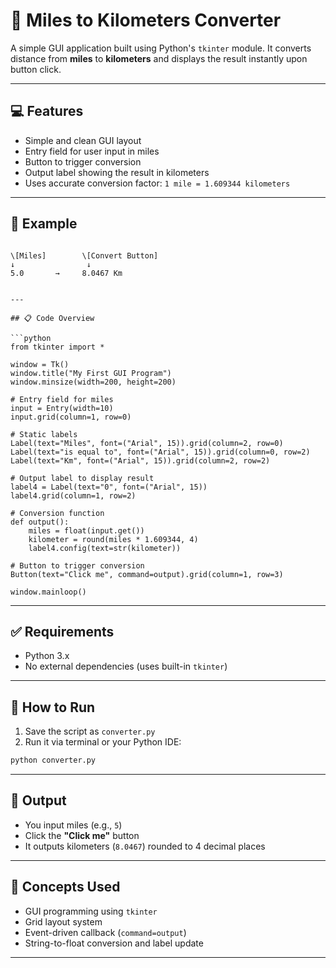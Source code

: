 # 📏 Miles to Kilometers Converter 

A simple GUI application built using Python's `tkinter` module. It converts distance from **miles** to **kilometers** and displays the result instantly upon button click.

---

## 💻 Features

- Simple and clean GUI layout
- Entry field for user input in miles
- Button to trigger conversion
- Output label showing the result in kilometers
- Uses accurate conversion factor: `1 mile = 1.609344 kilometers`

---

## 🧪 Example

```

\[Miles]        \[Convert Button]
↓                ↓
5.0       →     8.0467 Km


---

## 📋 Code Overview

```python
from tkinter import *

window = Tk()
window.title("My First GUI Program")
window.minsize(width=200, height=200)

# Entry field for miles
input = Entry(width=10)
input.grid(column=1, row=0)

# Static labels
Label(text="Miles", font=("Arial", 15)).grid(column=2, row=0)
Label(text="is equal to", font=("Arial", 15)).grid(column=0, row=2)
Label(text="Km", font=("Arial", 15)).grid(column=2, row=2)

# Output label to display result
label4 = Label(text="0", font=("Arial", 15))
label4.grid(column=1, row=2)

# Conversion function
def output():
    miles = float(input.get())
    kilometer = round(miles * 1.609344, 4)
    label4.config(text=str(kilometer))

# Button to trigger conversion
Button(text="Click me", command=output).grid(column=1, row=3)

window.mainloop()
````

---

## ✅ Requirements

* Python 3.x
* No external dependencies (uses built-in `tkinter`)

---

## 🚀 How to Run

1. Save the script as `converter.py`
2. Run it via terminal or your Python IDE:

```bash
python converter.py
```

---

## 🎯 Output

* You input miles (e.g., `5`)
* Click the **"Click me"** button
* It outputs kilometers (`8.0467`) rounded to 4 decimal places

---

## 🧠 Concepts Used

* GUI programming using `tkinter`
* Grid layout system
* Event-driven callback (`command=output`)
* String-to-float conversion and label update

---


